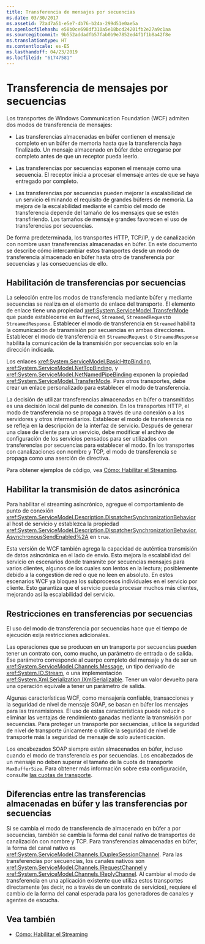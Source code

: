 ```yaml
---
title: Transferencia de mensajes por secuencias
ms.date: 03/30/2017
ms.assetid: 72a47a51-e5e7-4b76-b24a-299d51e0ae5a
ms.openlocfilehash: e58b0ce698df310a5e18bcd24201fb2e27a9c1aa
ms.sourcegitcommit: 9b552addadfb57fab0b9e7852ed4f1f1b8a42f8e
ms.translationtype: HT
ms.contentlocale: es-ES
ms.lasthandoff: 04/23/2019
ms.locfileid: "61747581"
---
```

# <a name="streaming-message-transfer"></a>Transferencia de mensajes por secuencias
Los transportes de Windows Communication Foundation (WCF) admiten dos modos de transferencia de mensajes:  
  
- Las transferencias almacenadas en búfer contienen el mensaje completo en un búfer de memoria hasta que la transferencia haya finalizado. Un mensaje almacenado en búfer debe entregarse por completo antes de que un receptor pueda leerlo.  
  
- Las transferencias por secuencias exponen el mensaje como una secuencia. El receptor inicia a procesar el mensaje antes de que se haya entregado por completo.  
  
- Las transferencias por secuencias pueden mejorar la escalabilidad de un servicio eliminando el requisito de grandes búferes de memoria. La mejora de la escalabilidad mediante el cambio del modo de transferencia depende del tamaño de los mensajes que se estén transfiriendo. Los tamaños de mensaje grandes favorecen el uso de transferencias por secuencias.  
  
 De forma predeterminada, los transportes HTTP, TCP/IP, y de canalización con nombre usan transferencias almacenadas en búfer. En este documento se describe cómo intercambiar estos transportes desde un modo de transferencia almacenado en búfer hasta otro de transferencia por secuencias y las consecuencias de ello.  
  
## <a name="enabling-streamed-transfers"></a>Habilitación de transferencias por secuencias  
 La selección entre los modos de transferencia mediante búfer y mediante secuencias se realiza en el elemento de enlace del transporte. El elemento de enlace tiene una propiedad <xref:System.ServiceModel.TransferMode> que puede establecerse en `Buffered`, `Streamed`, `StreamedRequest`o `StreamedResponse`. Establecer el modo de transferencia en `Streamed` habilita la comunicación de transmisión por secuencias en ambas direcciones. Establecer el modo de transferencia en `StreamedRequest` o `StreamedResponse` habilita la comunicación de la transmisión por secuencias solo en la dirección indicada.  
  
 Los enlaces <xref:System.ServiceModel.BasicHttpBinding>, <xref:System.ServiceModel.NetTcpBinding>, y <xref:System.ServiceModel.NetNamedPipeBinding> exponen la propiedad <xref:System.ServiceModel.TransferMode>. Para otros transportes, debe crear un enlace personalizado para establecer el modo de transferencia.  
  
 La decisión de utilizar transferencias almacenadas en búfer o transmitidas es una decisión local del punto de conexión. En los transportes HTTP, el modo de transferencia no se propaga a través de una conexión o a los servidores y otros intermediarios. Establecer el modo de transferencia no se refleja en la descripción de la interfaz de servicio. Después de generar una clase de cliente para un servicio, debe modificar el archivo de configuración de los servicios pensados para ser utilizados con transferencias por secuencias para establecer el modo. En los transportes con canalizaciones con nombre y TCP, el modo de transferencia se propaga como una aserción de directiva.  
  
 Para obtener ejemplos de código, vea [Cómo: Habilitar el Streaming](../../../../docs/framework/wcf/feature-details/how-to-enable-streaming.md).  
  
## <a name="enabling-asynchronous-streaming"></a>Habilitar la transmisión de datos asincrónica  
 Para habilitar el streaming asincrónico, agregue el comportamiento de punto de conexión <xref:System.ServiceModel.Description.DispatcherSynchronizationBehavior> al host de servicio y establezca la propiedad <xref:System.ServiceModel.Description.DispatcherSynchronizationBehavior.AsynchronousSendEnabled%2A> en `true`.  
  
 Esta versión de WCF también agrega la capacidad de auténtica transmisión de datos asincrónica en el lado de envío. Esto mejora la escalabilidad del servicio en escenarios donde transmite por secuencias mensajes para varios clientes, algunos de los cuales son lentos en la lectura; posiblemente debido a la congestión de red o que no leen en absoluto. En estos escenarios WCF ya bloquea los subprocesos individuales en el servicio por cliente. Esto garantiza que el servicio pueda procesar muchos más clientes, mejorando así la escalabilidad del servicio.  
  
## <a name="restrictions-on-streamed-transfers"></a>Restricciones en transferencias por secuencias  
 El uso del modo de transferencia por secuencias hace que el tiempo de ejecución exija restricciones adicionales.  
  
 Las operaciones que se producen en un transporte por secuencias pueden tener un contrato con, como mucho, un parámetro de entrada o de salida. Ese parámetro corresponde al cuerpo completo del mensaje y ha de ser un <xref:System.ServiceModel.Channels.Message>, un tipo derivado de <xref:System.IO.Stream>, o una implementación <xref:System.Xml.Serialization.IXmlSerializable>. Tener un valor devuelto para una operación equivale a tener un parámetro de salida.  
  
 Algunas características WCF, como mensajería confiable, transacciones y la seguridad de nivel de mensaje SOAP, se basan en búfer los mensajes para las transmisiones. El uso de estas características puede reducir o eliminar las ventajas de rendimiento ganadas mediante la transmisión por secuencias. Para proteger un transporte por secuencias, utilice la seguridad de nivel de transporte únicamente o utilice la seguridad de nivel de transporte más la seguridad de mensaje de solo autenticación.  
  
 Los encabezados SOAP siempre están almacenados en búfer, incluso cuando el modo de transferencia es por secuencias. Los encabezados de un mensaje no deben superar el tamaño de la cuota de transporte `MaxBufferSize`. Para obtener más información sobre esta configuración, consulte [las cuotas de transporte](../../../../docs/framework/wcf/feature-details/transport-quotas.md).  
  
## <a name="differences-between-buffered-and-streamed-transfers"></a>Diferencias entre las transferencias almacenadas en búfer y las transferencias por secuencias  
 Si se cambia el modo de transferencia de almacenado en búfer a por secuencias, también se cambia la forma del canal nativo de transportes de canalización con nombre y TCP. Para transferencias almacenadas en búfer, la forma del canal nativo es <xref:System.ServiceModel.Channels.IDuplexSessionChannel>. Para las transferencias por secuencias, los canales nativos son <xref:System.ServiceModel.Channels.IRequestChannel> y <xref:System.ServiceModel.Channels.IReplyChannel>. Al cambiar el modo de transferencia en una aplicación existente que utiliza estos transportes directamente (es decir, no a través de un contrato de servicios), requiere el cambio de la forma del canal esperada para los generadores de canales y agentes de escucha.  
  
## <a name="see-also"></a>Vea también

- [Cómo: Habilitar el Streaming](../../../../docs/framework/wcf/feature-details/how-to-enable-streaming.md)
